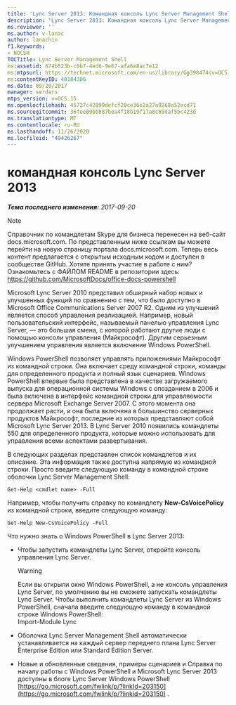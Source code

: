 ```yaml
---
title: 'Lync Server 2013: Командная консоль Lync Server Management Shell'
description: 'Lync Server 2013: Командная консоль Lync Server Management Shell.'
ms.reviewer: ''
ms.author: v-lanac
author: lanachin
f1.keywords:
- NOCSH
TOCTitle: Lync Server Management Shell
ms:assetid: 674b523b-c0b7-4ed6-9e67-afa6e8ac7e12
ms:mtpsurl: https://technet.microsoft.com/en-us/library/Gg398474(v=OCS.15)
ms:contentKeyID: 48184386
ms.date: 09/20/2017
manager: serdars
mtps_version: v=OCS.15
ms.openlocfilehash: 45727c42899defcf20ce36e2a27a9268a52ecd71
ms.sourcegitcommit: 36fee89bb887bea4f18b19f17a8c69daf5bc423d
ms.translationtype: MT
ms.contentlocale: ru-RU
ms.lasthandoff: 11/26/2020
ms.locfileid: "49426267"
---
```

# <a name="lync-server-2013-management-shell"></a>командная консоль Lync Server 2013

<div data-xmlns="http://www.w3.org/1999/xhtml">

<div class="topic" data-xmlns="http://www.w3.org/1999/xhtml" data-msxsl="urn:schemas-microsoft-com:xslt" data-cs="https://msdn.microsoft.com/">

<div data-asp="https://msdn2.microsoft.com/asp">



</div>

<div id="mainSection">

<div id="mainBody">

<span> </span>

_**Тема последнего изменения:** 2017-09-20_

<div>


> [!NOTE]  
> Справочник по командлетам Skype для бизнеса перенесен на веб-сайт docs.microsoft.com. По представленным ниже ссылкам вы можете перейти на новую страницу портала docs.microsoft.com. Теперь весь контент предлагается с открытым исходным кодом и доступен в сообществе GitHub. Хотите принять участие в работе с ним? Ознакомьтесь с ФАЙЛОМ README в репозитории здесь: <A href="https://github.com/microsoftdocs/office-docs-powershell">https://github.com/MicrosoftDocs/office-docs-powershell</A>



</div>

Microsoft Lync Server 2010 представил обширный набор новых и улучшенных функций по сравнению с тем, что было доступно в Microsoft Office Communications Server 2007 R2. Одним из улучшений является способ управления реализацией. Например, новый пользовательский интерфейс, называемый панелью управления Lync Server, — это большая смена, с которой работают другие люди с помощью консоли управления (Майкрософт). Другим серьезным улучшением управления является включение Windows PowerShell.

Windows PowerShell позволяет управлять приложениями Майкрософт из командной строки. Она включает среду командной строки, команды для определенного продукта и полный язык сценариев. Windows PowerShell впервые была представлена в качестве загружаемого выпуска для операционной системы Windows с опозданием в 2006 и была включена в интерфейс командной строки для управляемости сервера Microsoft Exchange Server 2007. С этого момента она продолжает расти, и она была включена в большинство серверных продуктов Майкрософт, последние из которых представляют собой Microsoft Lync Server 2013. В Lync Server 2010 появились командлеты 550 для определенного продукта, которые можно использовать для управления всеми аспектами развертывания.

В следующих разделах представлен список командлетов и их описание. Эта информация также доступна напрямую из командной строки. Просто введите следующую команду в командной строке оболочки Lync Server Management Shell:

    Get-Help <cmdlet name> -Full

Например, чтобы получить справку по командлету **New-CsVoicePolicy** из командной строки, введите следующую команду:

    Get-Help New-CsVoicePolicy -Full

Что нужно знать о Windows PowerShell в Lync Server 2013:

  - Чтобы запустить командлеты Lync Server, откройте консоль управления Lync Server.
    
    <div>
    

    > [!WARNING]  
    > Если вы открыли окно Windows PowerShell, а не консоль управления Lync Server, по умолчанию вы не сможете запускать командлеты Lync Server. Чтобы выполнить командлеты Lync Server из Windows PowerShell, сначала введите следующую команду в командной строке Windows PowerShell:<BR>Import-Module Lync

    
    </div>

  - Оболочка Lync Server Management Shell автоматически устанавливается на каждый сервер переднего плана Lync Server Enterprise Edition или Standard Edition Server.

  - Новые и обновленные сведения, примеры сценариев и Справка по началу работы с Windows PowerShell и Microsoft Lync Server 2013 доступны в блоге Lync Server Windows PowerShell [https://go.microsoft.com/fwlink/p/?linkId=203150](https://go.microsoft.com/fwlink/p/?linkid=203150) .

</div>

<span> </span>

</div>

</div>

</div>

